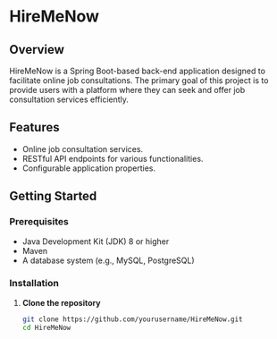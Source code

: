 # HireMeNow

## Overview
HireMeNow is a Spring Boot-based back-end application designed to facilitate online job consultations. The primary goal of this project is to provide users with a platform where they can seek and offer job consultation services efficiently.

## Features
- Online job consultation services.
- RESTful API endpoints for various functionalities.
- Configurable application properties.

## Getting Started

### Prerequisites
- Java Development Kit (JDK) 8 or higher
- Maven
- A database system (e.g., MySQL, PostgreSQL)

### Installation
1. **Clone the repository**
   ```bash
   git clone https://github.com/yourusername/HireMeNow.git
   cd HireMeNow
